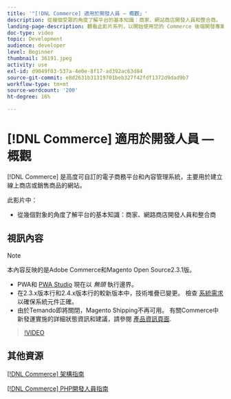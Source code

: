 ```yaml
---
title: '"[!DNL Commerce] 適用於開發人員 — 概觀」'
description: 從幾個受眾的角度了解平台的基本知識：商家、網站商店開發人員和整合商。
landing-page-description: 觀看此影片系列，以開始使用您的 Commerce 後端開發專案。
doc-type: video
topic: Development
audience: developer
level: Beginner
thumbnail: 36191.jpeg
activity: use
exl-id: d9049f03-537a-4e0e-8f17-ad392ac63d84
source-git-commit: e8d2631b31319701beb327f42fdf1372d9dad9b7
workflow-type: tm+mt
source-wordcount: '200'
ht-degree: 16%

---
```


# [!DNL Commerce] 適用於開發人員 — 概觀

[!DNL Commerce] 是高度可自訂的電子商務平台和內容管理系統，主要用於建立線上商店或銷售商品的網站。

此影片中：

- 從幾個對象的角度了解平台的基本知識：商家、網路商店開發人員和整合商

## 視訊內容

>[!NOTE]
>
>本內容反映的是Adobe Commerce和Magento Open Source2.3.1版。
>
>- PWA和 [PWA Studio](https://developer.adobe.com/commerce/pwa-studio/) 現在以 _無頭_ 執行邊界。
>- 在2.3.x版本行和2.4.x版本行的較新版本中，技術堆疊已變更。 檢查 [系統需求](https://experienceleague.adobe.com/docs/commerce-operations/installation-guide/system-requirements.html) 以確保系統元件正確。
>- 由於Temando即將關閉，Magento Shipping不再可用。 有關Commerce中新發運實施的詳細狀態資訊和建議，請參閱 [產品資訊頁面](https://business.adobe.com/products/magento/shipping.html).



>[!VIDEO](https://video.tv.adobe.com/v/36191?quality=12&learn=on)

## 其他資源

[[!DNL Commerce] 架構指南](https://developer.adobe.com/commerce/php/architecture/)

[[!DNL Commerce] PHP開發人員指南](https://developer.adobe.com/commerce/php/development/)
